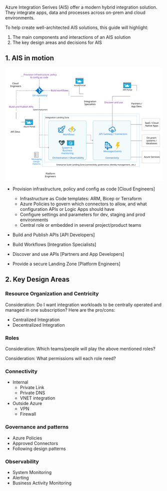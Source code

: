 Azure Integration Serives (AIS) offer a modern hybrid integration solution. They integrate apps, data and processes across on-prem and cloud environments.

To help create well-architected AIS solutions, this guide will highlight:
1. The main components and interactions of an AIS solution
2. The key design areas and decisions for AIS

## 1. AIS in motion

<img src='images/motion.svg'>

- Provision infrastructure, policy and config as code [Cloud Engineers]
    - Infrastructure as Code templates: ARM, Bicep or Terraform
    - Azure Policies to govern which connectors to allow, and what configuration APIs or Logic Apps should have
    - Configure settings and parameters for dev, staging and prod environments
    - Central role or embedded in several project/product teams

- Build and Publish APIs [API Developers]

- Build Workflows [Integration Specialists]

- Discover and use APIs [Partners and App Developers]

- Provide a secure Landing Zone [Platform Engineers]

## 2. Key Design Areas
### Resource Organization and Centricity
Consideration: Do I want integration workloads to be centrally operated and managed in one subscription?
Here are the pro/cons:
- Centralized Integration
- Decentralized Integration

### Roles
Consideration: Which teams/people will play the above mentioned roles?

Consideration: What permissions will each role need?

### Connectivity
- Internal
  - Private Link
  - Private DNS
  - VNET integration
- Outside Azure
  - VPN
  - Firewall

### Governance and patterns
- Azure Policies
- Approved Connectors
- Following design patterns

### Observability
- System Monitoring
- Alerting
- Business Activity Monitoring
